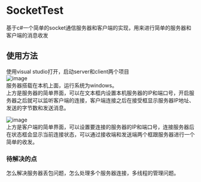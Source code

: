 # SocketTest
基于c#一个简单的socket通信服务器和客户端的实现，用来进行简单的服务器和客户端的消息收发

## 使用方法
使用visual studio打开，启动server和client两个项目  
![image](https://github.com/xuehao-in-studing/SocketTest/assets/102791379/f996615c-6bf8-4344-a25b-184adcca2f07)  
服务器搭载在本机上面，运行系统为windows。  
上方是服务器的简单界面，可以在文本框内设置本机服务器的IP和端口号，开启服务器之后就可以监听客户端的连接，客户端连接之后在接受框显示服务器IP地址、发送的字节数和发送消息。  

![image](https://github.com/xuehao-in-studing/SocketTest/assets/102791379/2fdc9e91-54c6-4e6b-88e0-5022bbbefcdb)  
上方是客户端的简单界面，可以设置要连接的服务器的IP和端口号，连接服务器后在状态框会显示当前连接状态，可以通过接收端和发送端两个框跟服务器进行一个简单的收发。  

### 待解决的点
怎么解决服务器丢包问题，怎么处理多个服务器连接，多线程的管理问题。


